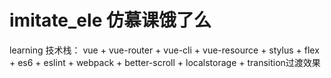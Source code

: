 # imitate_ele   仿慕课饿了么
learning
技术栈：
   vue + vue-router + vue-cli + vue-resource + stylus + flex + es6 + eslint + webpack + better-scroll + localstorage + transition过渡效果
